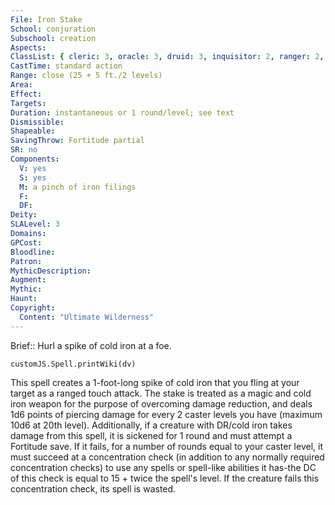```yaml
---
File: Iron Stake
School: conjuration
Subschool: creation
Aspects: 
ClassList: { cleric: 3, oracle: 3, druid: 3, inquisitor: 2, ranger: 2, sorcerer: 3, wizard: 3, witch: 3 }
CastTime: standard action
Range: close (25 + 5 ft./2 levels)
Area: 
Effect: 
Targets: 
Duration: instantaneous or 1 round/level; see text
Dismissible: 
Shapeable: 
SavingThrow: Fortitude partial
SR: no
Components:
  V: yes
  S: yes
  M: a pinch of iron filings
  F: 
  DF: 
Deity: 
SLALevel: 3
Domains: 
GPCost: 
Bloodline: 
Patron: 
MythicDescription: 
Augment: 
Mythic: 
Haunt: 
Copyright:
  Content: "Ultimate Wilderness"
---
```

Brief:: Hurl a spike of cold iron at a foe.

```dataviewjs
customJS.Spell.printWiki(dv)
```

This spell creates a 1-foot-long spike of cold iron that you fling at your target as a ranged touch attack. The stake is treated as a magic and cold iron weapon for the purpose of overcoming damage reduction, and deals 1d6 points of piercing damage for every 2 caster levels you have (maximum 10d6 at 20th level). Additionally, if a creature with DR/cold iron takes damage from this spell, it is sickened for 1 round and must attempt a Fortitude save. If it fails, for a number of rounds equal to your caster level, it must succeed at a concentration check (in addition to any normally required concentration checks) to use any spells or spell-like abilities it has-the DC of this check is equal to 15 + twice the spell's level. If the creature fails this concentration check, its spell is wasted.
